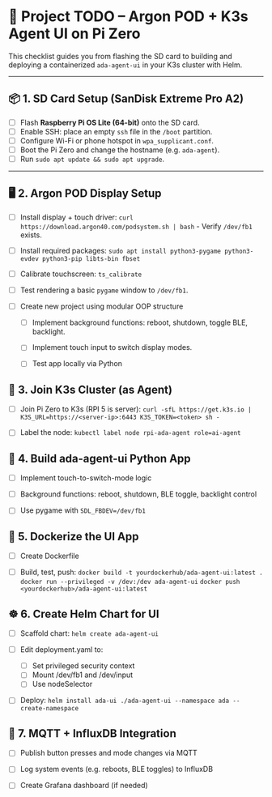 # 📝 Project TODO – Argon POD + K3s Agent UI on Pi Zero

This checklist guides you from flashing the SD card to building and deploying a containerized `ada-agent-ui` in your K3s cluster with Helm.

---

## 📦 1. SD Card Setup (SanDisk Extreme Pro A2)

- [ ] Flash **Raspberry Pi OS Lite (64-bit)** onto the SD card.
- [ ] Enable SSH: place an empty `ssh` file in the `/boot` partition.
- [ ] Configure Wi-Fi or phone hotspot in `wpa_supplicant.conf`.
- [ ] Boot the Pi Zero and change the hostname (e.g. `ada-agent`).
- [ ] Run `sudo apt update && sudo apt upgrade`.

---

## 🖥️ 2. Argon POD Display Setup

- [ ] Install display + touch driver:
  ``curl https://download.argon40.com/podsystem.sh | bash`` -  Verify ``/dev/fb1`` exists.

- [ ] Install required packages:
    ``sudo apt install python3-pygame python3-evdev python3-pip libts-bin fbset``

- [ ] Calibrate touchscreen:
    ``ts_calibrate``

- [ ] Test rendering a basic ``pygame`` window to ``/dev/fb1``.

- [ ] Create new project using modular OOP structure

  - [ ] Implement background functions: reboot, shutdown, toggle BLE, backlight.

  - [ ] Implement touch input to switch display modes.

  - [ ] Test app locally via Python

## 🧠 3. Join K3s Cluster (as Agent)

- [ ] Join Pi Zero to K3s (RPI 5 is server):
    ``curl -sfL https://get.k3s.io | K3S_URL=https://<server-ip>:6443 K3S_TOKEN=<token> sh -``

- [ ] Label the node:
    ``kubectl label node rpi-ada-agent role=ai-agent``

## 🧱 4. Build ada-agent-ui Python App

- [ ] Implement touch-to-switch-mode logic

- [ ] Background functions: reboot, shutdown, BLE toggle, backlight control

- [ ] Use pygame with ``SDL_FBDEV=/dev/fb1``

## 🐳 5. Dockerize the UI App

- [ ] Create Dockerfile

- [ ] Build, test, push:
    ``docker build -t yourdockerhub/ada-agent-ui:latest .``
    ``docker run --privileged -v /dev:/dev ada-agent-ui``
    ``docker push <yourdockerhub>/ada-agent-ui:latest``

## ☸️ 6. Create Helm Chart for UI

- [ ] Scaffold chart:
    ``helm create ada-agent-ui``

- [ ] Edit deployment.yaml to:
  - [ ] Set privileged security context
  - [ ] Mount /dev/fb1 and /dev/input
  - [ ] Use nodeSelector

- [ ] Deploy:
    ``helm install ada-ui ./ada-agent-ui --namespace ada --create-namespace``

## 📡 7. MQTT + InfluxDB Integration

- [ ]  Publish button presses and mode changes via MQTT

- [ ]  Log system events (e.g. reboots, BLE toggles) to InfluxDB

- [ ]  Create Grafana dashboard (if needed)
